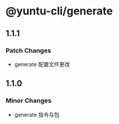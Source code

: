 # @yuntu-cli/generate

## 1.1.1

### Patch Changes

- generate 配置文件更改

## 1.1.0

### Minor Changes

- generate 指令与包
